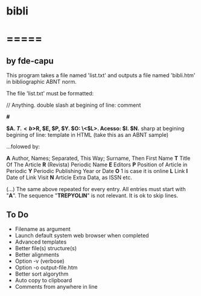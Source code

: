 # bibli
# =====
## by fde-capu

This program takes a file named 'list.txt'
and outputs a file named 'bibli.htm'
in bibliographic ABNT norm.

The file 'list.txt' must be formatted:

// Anything.
double slash at begining of line: comment

**\# <p>$A. $T. <b>$R</b>, $E, $P, $Y. $O: \<$L\>. Acesso: $I. $N.**
sharp at begining begining of line:
template in HTML
(take this as an ABNT sample)

...folowed by:

**A** Author, Names; Separated, This Way; Surname, Then First Name
**T** Title Of The Article
**R** (Revista) Periodic Name
**E** Editors
**P** Position of Article in Periodic
**Y** Periodic Publishing Year or Date
**O** 1 is case it is online
**L** Link
**I** Date of Link Visit
**N** Article Extra Data, as ISSN etc.

(...)
The same above repeated for every entry.
All entries must start with "**A**".
The sequence "**TREPYOLIN**" is not relevant.
It is ok to skip lines.

To Do
-----
- Filename as argument
- Launch default system web browser when completed
- Advanced templates
- Better file(s) structure(s)
- Better alignments
- Option -v (verbose)
- Option -o output-file.htm
- Better sort algorythm
- Auto copy to clipboard
- Comments from anywhere in line
